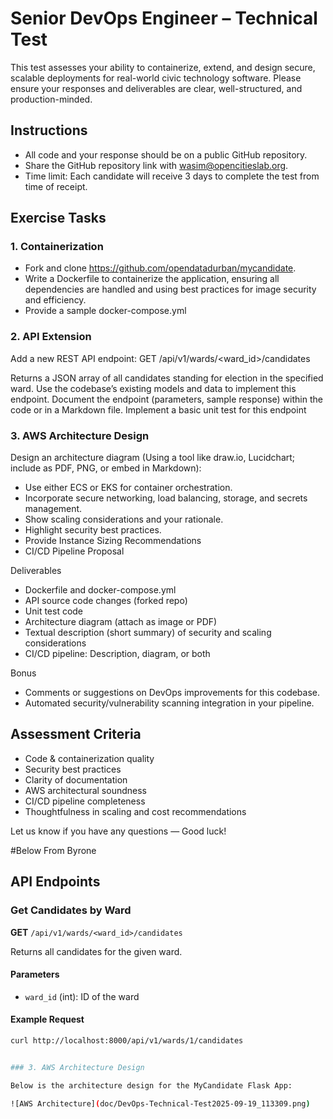 # Senior DevOps Engineer – Technical Test

This test assesses your ability to containerize, extend, and design secure, scalable deployments for real-world civic technology software. Please ensure your responses and deliverables are clear, well-structured, and production-minded.

## Instructions
- All code and your response should be on a public GitHub repository.
- Share the GitHub repository link with wasim@opencitieslab.org.
- Time limit: Each candidate will receive 3 days to complete the test from time of receipt.

## Exercise Tasks
### 1. Containerization
- Fork and clone https://github.com/opendatadurban/mycandidate.
- Write a Dockerfile to containerize the application, ensuring all dependencies are handled and using best practices for image security and efficiency.
- Provide a sample docker-compose.yml

### 2. API Extension
Add a new REST API endpoint:
GET /api/v1/wards/<ward_id>/candidates

  Returns a JSON array of all candidates standing for election in the specified ward.
  Use the codebase’s existing models and data to implement this endpoint.
  Document the endpoint (parameters, sample response) within the code or in a Markdown file.
  Implement a basic unit test for this endpoint


### 3. AWS Architecture Design
Design an architecture diagram (Using a tool like draw.io, Lucidchart; include as PDF, PNG, or embed in Markdown):

- Use either ECS or EKS for container orchestration.
- Incorporate secure networking, load balancing, storage, and secrets management.
- Show scaling considerations and your rationale.
- Highlight security best practices.
- Provide Instance Sizing Recommendations
- CI/CD Pipeline Proposal


Deliverables
- Dockerfile and docker-compose.yml
- API source code changes (forked repo)
- Unit test code
- Architecture diagram (attach as image or PDF)
- Textual description (short summary) of security and scaling considerations
- CI/CD pipeline: Description, diagram, or both

Bonus
- Comments or suggestions on DevOps improvements for this codebase.
- Automated security/vulnerability scanning integration in your pipeline.

## Assessment Criteria
- Code & containerization quality
- Security best practices
- Clarity of documentation
- AWS architectural soundness
- CI/CD pipeline completeness
- Thoughtfulness in scaling and cost recommendations

Let us know if you have any questions — Good luck!

#Below From Byrone

## API Endpoints

### Get Candidates by Ward
**GET** `/api/v1/wards/<ward_id>/candidates`

Returns all candidates for the given ward.

#### Parameters
- `ward_id` (int): ID of the ward

#### Example Request
```bash
curl http://localhost:8000/api/v1/wards/1/candidates


### 3. AWS Architecture Design

Below is the architecture design for the MyCandidate Flask App:

![AWS Architecture](doc/DevOps-Technical-Test2025-09-19_113309.png)
